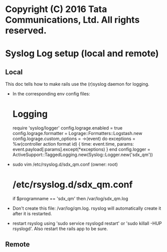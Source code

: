 # Copyright (C) 2016 Tata Communications, Ltd. All rights reserved. 

# Syslog Log setup (local and remote)

## Local
This doc tells how to make rails use the (r)syslog daemon for logging.


* In the corresponding env config files:
  # Logging
  require 'syslog/logger'
  config.lograge.enabled = true
  config.lograge.formatter = Lograge::Formatters::Logstash.new
  config.lograge.custom_options = ->(event) do
    exceptions = %w(controller action format id)
    {
      time: event.time,
      params: event.payload[:params].except(*exceptions)
    }
  end
  config.logger = ActiveSupport::TaggedLogging.new(Syslog::Logger.new('sdx_qm'))


* sudo vim /etc/rsyslog.d/sdx_qm.conf (owner: root)
    # /etc/rsyslog.d/sdx_qm.conf

    if $programname == 'sdx_qm' then /var/log/sdx_qm.log

* Don't create this file: /var/log/qm.log. rsyslog will automatically create it after it is restarted.
* restart rsyslog using 'sudo service rsyslogd restart' or 'sudo killall -HUP rsyslogd'. Also restart the rails app to be sure.

## Remote

